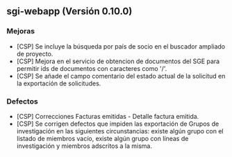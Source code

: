 ## sgi-webapp (Versión 0.10.0)

### Mejoras
* [CSP] Se incluye la búsqueda por país de socio en el buscador ampliado de proyecto.
* [CSP] Mejora en el servicio de obtencion de documentos del SGE para permitir ids de documentos con caracteres como '/'.
* [CSP] Se añade el campo comentario del estado actual de la solicitud en la exportación de solicitudes.

### Defectos
* [CSP] Correcciones Facturas emitidas - Detalle factura emitida.
* [CSP] Se corrigen defectos que impiden las exportación de Grupos de investigación en las siguientes circunstancias: existe algún grupo con el listado de miembros vacío, existe algún grupo con líneas de investigación y miembros adscritos a la misma.

